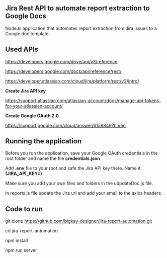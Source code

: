 ## Jira Rest API to automate report extraction to Google Docs 

NodeJs application that automates report extraction from Jira issues to a Google doc template. 




## Used APIs

<!-- Google drive API -->
https://developers.google.com/drive/api/v3/reference

<!-- Google docs API -->
https://developers.google.com/docs/api/reference/rest/

<!-- Jira API -->
https://developer.atlassian.com/cloud/jira/platform/rest/v3/intro/


**Create Jira API key**

https://support.atlassian.com/atlassian-account/docs/manage-api-tokens-for-your-atlassian-account/

**Create Google OAuth 2.0**

https://support.google.com/cloud/answer/6158849?hl=en

## Running the application

Before you run the application, save your Google OAuth credentials in the root folder and name the file **credentials.json**

Add **.env** file to your root and safe the Jira API key there. Name it **(JIRA_API_KEY=)**

Make sure you add your own files and folders in the udpdateDoc.js file. 

In reports.js file update the Jira url and add your email to the axios headers. 


## Code to run

git clone https://github.com/bigkay-designer/jira-report-automation.git

cd jira-report-automation

npm install

npm run server
